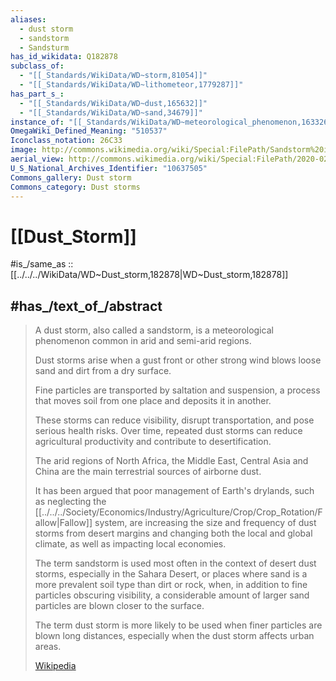 ```yaml
---
aliases:
  - dust storm
  - sandstorm
  - Sandsturm
has_id_wikidata: Q182878
subclass_of:
  - "[[_Standards/WikiData/WD~storm,81054]]"
  - "[[_Standards/WikiData/WD~lithometeor,1779287]]"
has_part_s_:
  - "[[_Standards/WikiData/WD~dust,165632]]"
  - "[[_Standards/WikiData/WD~sand,34679]]"
instance_of: "[[_Standards/WikiData/WD~meteorological_phenomenon,16332653]]"
OmegaWiki_Defined_Meaning: "510537"
Iconclass_notation: 26C33
image: http://commons.wikimedia.org/wiki/Special:FilePath/Sandstorm%20in%20Al%20Asad%2C%20Iraq.jpg
aerial_view: http://commons.wikimedia.org/wiki/Special:FilePath/2020-02-22%2C%20Sentinel-3%20OLCI%2C%20True%20color.jpg
U_S_National_Archives_Identifier: "10637505"
Commons_gallery: Dust storm
Commons_category: Dust storms
---
```


# [[Dust_Storm]] 

#is_/same_as :: [[../../../WikiData/WD~Dust_storm,182878|WD~Dust_storm,182878]] 

## #has_/text_of_/abstract 

> A dust storm, also called a sandstorm, 
> is a meteorological phenomenon common in arid and semi-arid regions. 
> 
> Dust storms arise when a gust front or other strong wind 
> blows loose sand and dirt from a dry surface. 
> 
> Fine particles are transported by saltation and suspension, 
> a process that moves soil from one place and deposits it in another. 
> 
> These storms can reduce visibility, disrupt transportation, and pose serious health risks. 
> Over time, repeated dust storms can reduce agricultural productivity 
> and contribute to desertification. 
>
> The arid regions of North Africa, the Middle East, Central Asia and China 
> are the main terrestrial sources of airborne dust. 
> 
> It has been argued that poor management of Earth's drylands, 
> such as neglecting the [[../../../Society/Economics/Industry/Agriculture/Crop/Crop_Rotation/Fallow|Fallow]] system, 
> are increasing the size and frequency of dust storms from desert margins 
> and changing both the local and global climate, as well as impacting local economies.
>
> The term sandstorm is used most often in the context of desert dust storms, 
> especially in the Sahara Desert, 
> or places where sand is a more prevalent soil type than dirt or rock, 
> when, in addition to fine particles obscuring visibility, 
> a considerable amount of larger sand particles are blown closer to the surface. 
> 
> The term dust storm is more likely to be used when finer particles are blown long distances, 
> especially when the dust storm affects urban areas.
>
> [Wikipedia](https://en.wikipedia.org/wiki/Dust%20storm) 



